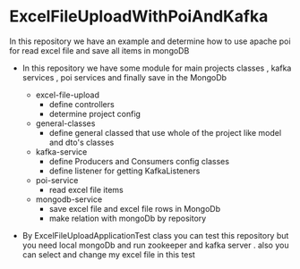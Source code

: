 # ExcelFileUploadWithPoiAndKafka
In this repository we have an example and determine how to use apache poi for read excel file and save all items in mongoDB

* In this repository we have some module for main projects classes , kafka services , poi services and finally save in the MongoDb
  * excel-file-upload
    * define controllers
    * determine project config
  * general-classes
    * define general classed that use whole of the project like model and dto's classes
  * kafka-service
    * define Producers and Consumers config classes
    * define listener for getting KafkaListeners 
  * poi-service
    * read excel file items
  * mongodb-service
    * save excel file and excel file rows in MongoDb
    * make relation with mongoDb by repository
  
  
 * By ExcelFileUploadApplicationTest class you can test this repository but you need local mongoDb and run zookeeper and kafka server
 . also you can select and change my excel file in this test
